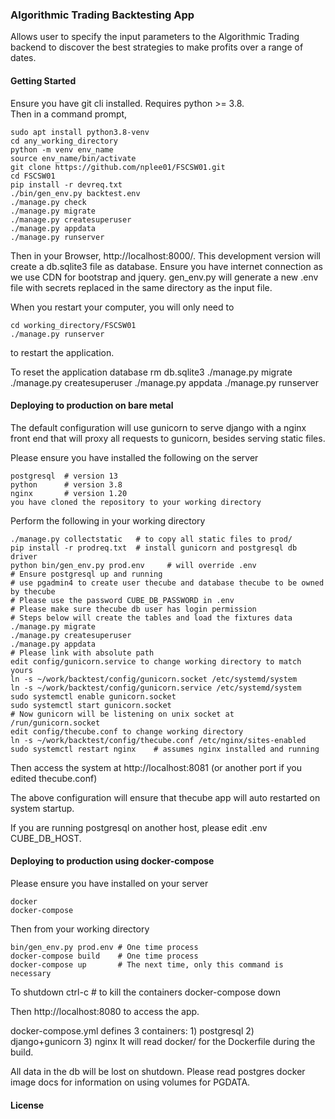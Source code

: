 ### Algorithmic Trading Backtesting App

Allows user to specify the input parameters to the Algorithmic Trading backend to discover the 
best strategies to make profits over a range of dates. 

#### Getting Started

Ensure you have git cli installed. Requires python >= 3.8.  
Then in a command prompt, 

    sudo apt install python3.8-venv
    cd any_working_directory
    python -m venv env_name
    source env_name/bin/activate
    git clone https://github.com/nplee01/FSCSW01.git
    cd FSCSW01
    pip install -r devreq.txt
    ./bin/gen_env.py backtest.env
    ./manage.py check
    ./manage.py migrate
    ./manage.py createsuperuser
    ./manage.py appdata
    ./manage.py runserver

Then in your Browser, http://localhost:8000/. This development version will
create a db.sqlite3 file as database. Ensure you have internet connection as we use CDN for bootstrap and jquery.
gen_env.py will generate a new .env file with secrets replaced in the same directory as the input file.

When you restart your computer, you will only need to

    cd working_directory/FSCSW01
    ./manage.py runserver

to restart the application.

To reset the application database
    rm db.sqlite3
    ./manage.py migrate
    ./manage.py createsuperuser
    ./manage.py appdata
    ./manage.py runserver

#### Deploying to production on bare metal

The default configuration will use gunicorn to serve django with a nginx front end 
that will proxy all requests to gunicorn, besides serving static files.

Please ensure you have installed the following on the server

    postgresql  # version 13
    python      # version 3.8
    nginx       # version 1.20
    you have cloned the repository to your working directory

Perform the following in your working directory

    ./manage.py collectstatic   # to copy all static files to prod/
    pip install -r prodreq.txt  # install gunicorn and postgresql db driver
    python bin/gen_env.py prod.env     # will override .env
    # Ensure postgresql up and running
    # use pgadmin4 to create user thecube and database thecube to be owned by thecube
    # Please use the password CUBE_DB_PASSWORD in .env
    # Please make sure thecube db user has login permission
    # Steps below will create the tables and load the fixtures data
    ./manage.py migrate
    ./manage.py createsuperuser
    ./manage.py appdata
    # Please link with absolute path
    edit config/gunicorn.service to change working directory to match yours
    ln -s ~/work/backtest/config/gunicorn.socket /etc/systemd/system
    ln -s ~/work/backtest/config/gunicorn.service /etc/systemd/system
    sudo systemctl enable gunicorn.socket
    sudo systemctl start gunicorn.socket
    # Now gunicorn will be listening on unix socket at /run/gunicorn.socket
    edit config/thecube.conf to change working directory
    ln -s ~/work/backtest/config/thecube.conf /etc/nginx/sites-enabled
    sudo systemctl restart nginx    # assumes nginx installed and running

Then access the system at http://localhost:8081 (or another port if you edited thecube.conf)

The above configuration will ensure that thecube app will auto restarted on system startup.

If you are running postgresql on another host, please edit .env CUBE_DB_HOST.

#### Deploying to production using docker-compose

Please ensure you have installed on your server

    docker
    docker-compose

Then from your working directory

    bin/gen_env.py prod.env # One time process
    docker-compose build    # One time process
    docker-compose up       # The next time, only this command is necessary

To shutdown
    ctrl-c  # to kill the containers
    docker-compose down

Then http://localhost:8080 to access the app.

docker-compose.yml defines 3 containers: 1) postgresql 2) django+gunicorn 3) nginx
It will read docker/ for the Dockerfile during the build. 

All data in the db will be lost on shutdown. Please read postgres docker image docs for information on using volumes
for PGDATA.

#### License
